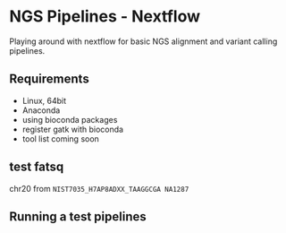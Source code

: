 # NGS Pipelines - Nextflow

Playing around with nextflow for basic NGS alignment and variant calling pipelines.

## Requirements

- Linux, 64bit
- Anaconda  
- using bioconda packages  
- register gatk with bioconda  
- tool list coming soon  

## test fatsq

chr20 from `NIST7035_H7AP8ADXX_TAAGGCGA NA1287`

## Running a test pipelines
